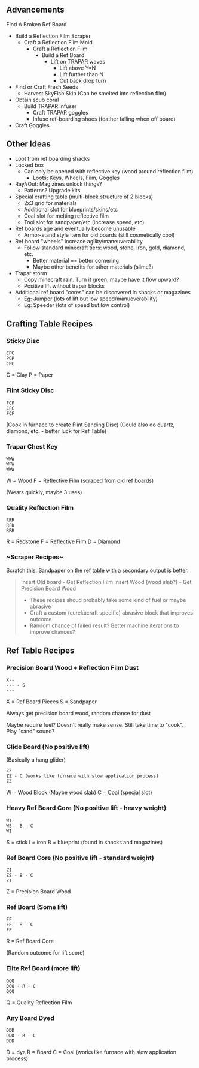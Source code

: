 ## Advancements

Find A Broken Ref Board
- Build a Reflection Film Scraper
  - Craft a Reflection Film Mold
    - Craft a Reflection Film
      - Build a Ref Board
        - Lift on TRAPAR waves
          - Lift above Y=N
          - Lift further than N
          - Cut back drop turn
- Find or Craft Fresh Seeds
  - Harvest SkyFish Skin (Can be smelted into reflection film)
- Obtain scub coral
  - Build TRAPAR infuser
    - Craft TRAPAR goggles
    - Infuse ref-boarding shoes (feather falling when off board)
- Craft Goggles


## Other Ideas
- Loot from ref boarding shacks
- Locked box
  - Can only be opened with reflective key (wood around reflection film)
    - Loots: Keys, Wheels, Film, Goggles 
- Ray//Out: Magizines unlock things?
  - Patterns? Upgrade kits
- Special crafting table (multi-block structure of 2 blocks)
  - 2x3 grid for materials
  - Additional slot for blueprints/skins/etc
  - Coal slot for melting reflective film
  - Tool slot for sandpaper/etc (increase speed, etc)
- Ref boards age and eventually become unusable
  - Armor-stand style item for old boards (still cosmetically cool)
- Ref board "wheels" increase agility/maneuverability
  - Follow standard minecraft tiers: wood, stone, iron, gold, diamond, etc.
    - Better material == better cornering
    - Maybe other benefits for other materials (slime?)
- Trapar storm 
  - Copy minecraft rain. Turn it green, maybe have it flow upward?
  - Positive lift without trapar blocks
- Additional ref board "cores" can be discovered in shacks or magazines
  - Eg: Jumper (lots of lift but low speed/manueverability)
  - Eg: Speeder (lots of speed but low control)

## Crafting Table Recipes

### Sticky Disc
```
CPC
PCP
CPC
```

C = Clay
P = Paper

### Flint Sticky Disc
```
FCF
CFC
FCF
```

(Cook in furnace to create Flint Sanding Disc)
(Could also do quartz, diamond, etc. - better luck for Ref Table)

### Trapar Chest Key
```
WWW
WFW
WWW
```

W = Wood
F = Reflective Film (scraped from old ref boards)

(Wears quickly, maybe 3 uses)

### Quality Reflection Film
```
RRR
RFD
RRR
```
R = Redstone
F = Reflective Film
D = Diamond

### ~Scraper Recipes~

Scratch this.  Sandpaper on the ref table with a secondary output is better.

> Insert Old board - Get Reflection Film
> Insert Wood (wood slab?) - Get Precision Board Wood
> 
> - These recipes shoud probably take some kind of fuel or maybe abrasive
> - Craft a custom (eurekacraft specific) abrasive block that improves outcome
> - Random chance of failed result? Better machine iterations to improve chances?

## Ref Table Recipes

### Precision Board Wood + Reflection Film Dust
```
X--
--- - S
---
```

X = Ref Board Pieces
S = Sandpaper

Always get precision board wood, random chance for dust

Maybe require fuel? Doesn't really make sense.
Still take time to "cook".  Play "sand" sound?

### Glide Board (No positive lift)
(Basically a hang glider)

```
ZZ
ZZ - C (works like furnace with slow application process)
ZZ
```

W = Wood Block (Maybe wood slab)
C = Coal (special slot)

### Heavy Ref Board Core (No positive lift - heavy weight)
```
WI
WS - B - C
WI
```

S = stick
I = iron
B = blueprint (found in shacks and magazines)

### Ref Board Core (No positive lift - standard weight)
```
ZI
ZS - B - C
ZI
```

Z = Precision Board Wood

### Ref Board (Some lift)
```
FF
FF - R - C 
FF
```

R = Ref Board Core

(Random outcome for lift score)

### Elite Ref Board (more lift)
```
QQQ
QQQ - R - C 
QQQ
```

Q = Quality Reflection Film

### Any Board Dyed
```
DDD
DDD - R - C
DDD
```

D = dye 
R = Board
C = Coal (works like furnace with slow application process)

